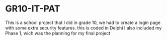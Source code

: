 # GR10-IT-PAT
This is a school project that I did in grade 10, we had to create a login page with some extra security features.
this is coded in Delphi
I also included my Phase 1, wich was the planning for my final project
